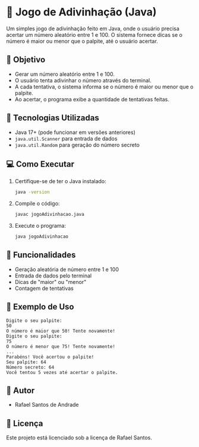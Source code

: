 # 🎯 Jogo de Adivinhação (Java)

Um simples jogo de adivinhação feito em Java, onde o usuário precisa acertar um número aleatório entre 1 e 100. O sistema fornece dicas se o número é maior ou menor que o palpite, até o usuário acertar.

## 📌 Objetivo

- Gerar um número aleatório entre 1 e 100.
- O usuário tenta adivinhar o número através do terminal.
- A cada tentativa, o sistema informa se o número é maior ou menor que o palpite.
- Ao acertar, o programa exibe a quantidade de tentativas feitas.

## 🚀 Tecnologias Utilizadas

- Java 17+ (pode funcionar em versões anteriores)
- `java.util.Scanner` para entrada de dados
- `java.util.Random` para geração do número secreto

## 💻 Como Executar

1. Certifique-se de ter o Java instalado:
   ```bash
   java -version
   ```

2. Compile o código:
   ```bash
   javac jogoAdivinhacao.java
   ```

3. Execute o programa:
   ```bash
   java jogoAdivinhacao
   ```

## 🧠 Funcionalidades

- Geração aleatória de número entre 1 e 100
- Entrada de dados pelo terminal
- Dicas de "maior" ou "menor"
- Contagem de tentativas

## 📸 Exemplo de Uso

```
Digite o seu palpite: 
50
O número é maior que 50! Tente novamente!
Digite o seu palpite:
75
O número é menor que 75! Tente novamente!
...
Parabéns! Você acertou o palpite!
Seu palpite: 64
Número secreto: 64
Você tentou 5 vezes até acertar o palpite.
```

## 👤 Autor

- Rafael Santos de Andrade

## 📝 Licença

Este projeto está licenciado sob a licença de Rafael Santos.
